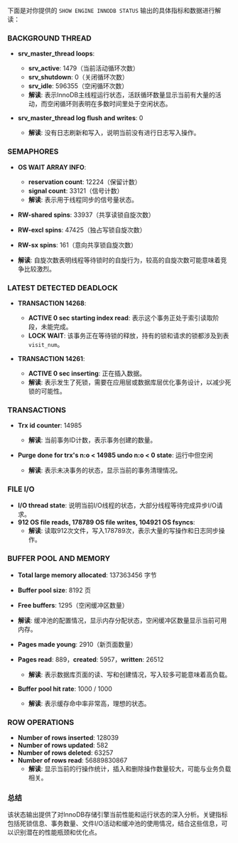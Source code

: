 下面是对你提供的 `SHOW ENGINE INNODB STATUS` 输出的具体指标和数据进行解读：

### BACKGROUND THREAD
- **srv_master_thread loops**:
  - **srv_active**: 1479（当前活动循环次数）
  - **srv_shutdown**: 0（关闭循环次数）
  - **srv_idle**: 596355（空闲循环次数）
  - **解读**: 表示InnoDB主线程运行状态，活跃循环数量显示当前有大量的活动，而空闲循环则表明在多数时间里处于空闲状态。

- **srv_master_thread log flush and writes**: 0
  - **解读**: 没有日志刷新和写入，说明当前没有进行日志写入操作。

### SEMAPHORES
- **OS WAIT ARRAY INFO**:
  - **reservation count**: 12224（保留计数）
  - **signal count**: 33121（信号计数）
  - **解读**: 表示用于线程同步的信号量状态。

- **RW-shared spins**: 33937（共享读锁自旋次数）
- **RW-excl spins**: 47425（独占写锁自旋次数）
- **RW-sx spins**: 161（意向共享锁自旋次数）
- **解读**: 自旋次数表明线程等待锁时的自旋行为，较高的自旋次数可能意味着竞争比较激烈。

### LATEST DETECTED DEADLOCK
- **TRANSACTION 14268**:
  - **ACTIVE 0 sec starting index read**: 表示这个事务正处于索引读取阶段，未能完成。
  - **LOCK WAIT**: 该事务正在等待锁的释放，持有的锁和请求的锁都涉及到表 `visit_num`。
  
- **TRANSACTION 14261**:
  - **ACTIVE 0 sec inserting**: 正在插入数据。
  - **解读**: 表示发生了死锁，需要在应用层或数据库层优化事务设计，以减少死锁的可能性。

### TRANSACTIONS
- **Trx id counter**: 14985
  - **解读**: 当前事务ID计数，表示事务创建的数量。

- **Purge done for trx's n:o < 14985 undo n:o < 0 state**: 运行中但空闲
  - **解读**: 表示未决事务的状态，显示当前的事务清理情况。

### FILE I/O
- **I/O thread state**: 说明当前I/O线程的状态，大部分线程等待完成异步I/O请求。
- **912 OS file reads, 178789 OS file writes, 104921 OS fsyncs**:
  - **解读**: 读取912次文件，写入178789次，表示大量的写操作和日志同步操作。

### BUFFER POOL AND MEMORY
- **Total large memory allocated**: 137363456 字节
- **Buffer pool size**: 8192 页
- **Free buffers**: 1295（空闲缓冲区数量）
- **解读**: 缓冲池的配置情况，显示内存分配状态，空闲缓冲区数量显示当前可用内存。

- **Pages made young**: 2910（新页面数量）
- **Pages read**: 889，**created**: 5957，**written**: 26512
  - **解读**: 表示数据库页面的读、写和创建情况，写入较多可能意味着高负载。

- **Buffer pool hit rate**: 1000 / 1000
  - **解读**: 表示缓存命中率非常高，理想的状态。

### ROW OPERATIONS
- **Number of rows inserted**: 128039
- **Number of rows updated**: 582
- **Number of rows deleted**: 63257
- **Number of rows read**: 56889830867
  - **解读**: 显示当前的行操作统计，插入和删除操作数量较大，可能与业务负载相关。

### 总结
该状态输出提供了对InnoDB存储引擎当前性能和运行状态的深入分析。关键指标包括死锁信息、事务数量、文件I/O活动和缓冲池的使用情况，结合这些信息，可以识别潜在的性能瓶颈和优化点。